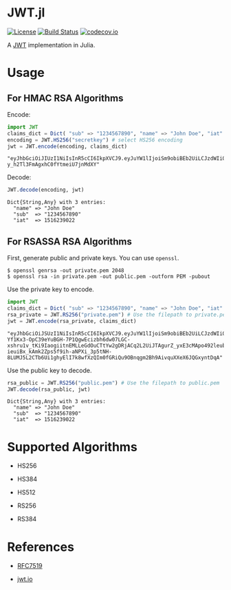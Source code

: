 
# JWT.jl

[![License](http://img.shields.io/badge/license-MIT-brightgreen.svg?style=flat)](LICENSE)
[![Build Status](https://travis-ci.org/felipenoris/JWT.jl.svg?branch=master)](https://travis-ci.org/felipenoris/JWT.jl)
[![codecov.io](http://codecov.io/github/felipenoris/JWT.jl/coverage.svg?branch=master)](http://codecov.io/github/felipenoris/JWT.jl?branch=master)

A [JWT](https://jwt.io/) implementation in Julia.

# Usage

## For HMAC RSA Algorithms

Encode:

```julia
import JWT
claims_dict = Dict( "sub" => "1234567890", "name" => "John Doe", "iat" => 1516239022)
encoding = JWT.HS256("secretkey") # select HS256 encoding
jwt = JWT.encode(encoding, claims_dict)
```

```
"eyJhbGciOiJIUzI1NiIsInR5cCI6IkpXVCJ9.eyJuYW1lIjoiSm9obiBEb2UiLCJzdWIiOiIxMjM0NTY3ODkwIiwiaWF0IjoxNTE2MjM5MDIyfQ.TjUTSL0RQayQG-y_h2Tl3FmAgxhC0fYtmeiU7jnMdXY"
```

Decode:

```julia
JWT.decode(encoding, jwt)
```

```
Dict{String,Any} with 3 entries:
  "name" => "John Doe"
  "sub"  => "1234567890"
  "iat"  => 1516239022
```

## For RSASSA RSA Algorithms

First, generate public and private keys. You can use `openssl`.

```shell
$ openssl genrsa -out private.pem 2048
$ openssl rsa -in private.pem -out public.pem -outform PEM -pubout
```

Use the private key to encode.

```julia
import JWT
claims_dict = Dict( "sub" => "1234567890", "name" => "John Doe", "iat" => 1516239022)
rsa_private = JWT.RS256("private.pem") # Use the filepath to private.pem
jwt = JWT.encode(rsa_private, claims_dict)
```

```
"eyJhbGciOiJSUzI1NiIsInR5cCI6IkpXVCJ9.eyJuYW1lIjoiSm9obiBEb2UiLCJzdWIiOiIxMjM0NTY3ODkwIiwiaWF0IjoxNTE2MjM5MDIyfQ.HUXm8CAiY9EKX3dU1Ym7bZvL7yXMu3TC9iL1do0jvM0oD2rSqY5K06KmQy1qJETYZAIZIgA6ZrX2Q3ug01DVu-Yf1Kx3-OpC39eYuBGH-7P1QgwEcizbh6dw07LGC-xshru1v_tKi9IaogiitnEMLLeGdOuCTtYw2gDRjACq2L2UiJTAgurZ_yxE3cMApo492leubNo9fADtRPpofy37Q2VivfS4XwlTkS9Bxg6jrkBhTr-ieuiBx_kAmk2Zps5f9ih-aNPXi_3p5tNH-8LUMJ5L2CTb6Ui1ghyElI7k8wfXzQIm0fGRiQu9OBnqgm2Bh9AivquXXeX6JQGxyntDqA"
```

Use the public key to decode.

```julia
rsa_public = JWT.RS256("public.pem") # Use the filepath to public.pem
JWT.decode(rsa_public, jwt)
```

```
Dict{String,Any} with 3 entries:
  "name" => "John Doe"
  "sub"  => "1234567890"
  "iat"  => 1516239022
```

# Supported Algorithms

* HS256

* HS384

* HS512

* RS256

* RS384

# References

* [RFC7519](https://tools.ietf.org/html/rfc7519)

* [jwt.io](https://jwt.io)
